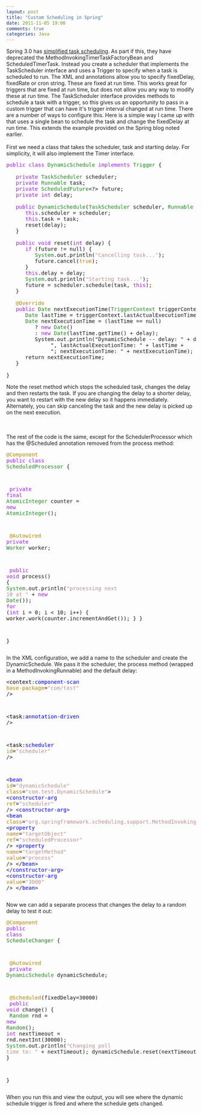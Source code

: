 ```yaml
---
layout: post
title: "Custom Scheduling in Spring"
date: 2011-11-05 19:00
comments: true
categories: Java 
---
```

Spring 3.0 has <a href="http://blog.springsource.com/2010/01/05/task-scheduling-simplifications-in-spring-3-0/">simplified task scheduling</a>.  As part if this, they have deprecated the MethodInvokingTimerTaskFactoryBean and ScheduledTimerTask.  Instead you create a scheduler that implements the TaskScheduler interface and uses a Trigger to specify when a task is scheduled to run.  The XML and annotations allow you to specify fixedDelay,  fixedRate or cron string.  These are fixed at run time.  This works great for triggers that are fixed at run time, but does not allow you any way to modify these at run time.  The TaskScheduler interface provides methods to schedule a task with a trigger, so this gives us an opportunity to pass in a custom trigger that can have it's trigger interval changed at run time.  There are a number of ways to configure this.  Here is a simple way I came up with that uses a single bean to schedule the task and change the fixedDelay at run time.  This extends the example provided on the Spring blog noted earlier.
<br/><br/>
First we need a class that takes the scheduler, task and starting delay.  For simplicity, it will also implement the Timer interface.
<pre><span style="color:#a020f0;">public</span> <span style="color:#a020f0;">class</span> <span style="color:#228b22;">DynamicSchedule</span> <span style="color:#a020f0;">implements</span> <span style="color:#228b22;">Trigger</span> {

<span style="color:#a020f0;">   private</span> <span style="color:#228b22;">TaskScheduler</span> scheduler;
   <span style="color:#a020f0;">private</span> <span style="color:#228b22;">Runnable</span> task;
   <span style="color:#a020f0;">private</span> <span style="color:#228b22;">ScheduledFuture</span>&lt;?&gt; future;
   <span style="color:#a020f0;">private</span> <span style="color:#a020f0;">int</span> delay;

   <span style="color:#a020f0;">public</span> <span style="color:#228b22;">DynamicSchedule</span>(<span style="color:#228b22;">TaskScheduler</span> scheduler, <span style="color:#228b22;">Runnable</span> task, <span style="color:#a020f0;">int</span> delay) {
      <span style="color:#a020f0;">this</span>.scheduler = scheduler;
      <span style="color:#a020f0;">this</span>.task = task;
      reset(delay);
   }

   <span style="color:#a020f0;">public</span> <span style="color:#a020f0;">void</span> reset(<span style="color:#a020f0;">int</span> delay) {
      <span style="color:#a020f0;">if</span> (future != null) {
         <span style="color:#228b22;">System</span>.out.println(<span style="color:#bc8f8f;">"Cancelling task..."</span>);
         future.cancel(<span style="color:#b8860b;">true</span>);
      }
      <span style="color:#a020f0;">this</span>.delay = delay;
      <span style="color:#228b22;">System</span>.out.println(<span style="color:#bc8f8f;">"Starting task..."</span>);
      future = scheduler.schedule(task, <span style="color:#a020f0;">this</span>);
   }

<span style="color:#b8860b;">   @Override</span>
   <span style="color:#a020f0;">public</span> <span style="color:#228b22;">Date</span> nextExecutionTime(<span style="color:#228b22;">TriggerContext</span> triggerContext) {
      <span style="color:#228b22;">Date</span> lastTime = triggerContext.lastActualExecutionTime();
      <span style="color:#228b22;">Date</span> nextExecutionTime = (lastTime == null)
         ? <span style="color:#a020f0;">new</span> <span style="color:#228b22;">Date</span>()
         : <span style="color:#a020f0;">new</span> <span style="color:#228b22;">Date</span>(lastTime.getTime() + delay);
         System.out.println("DynamicSchedule -- delay: " + delay +
              ", lastActualExecutionTime: " + lastTime +
              "; nextExecutionTime: " + nextExecutionTime);
      return nextExecutionTime;
   }

}</pre><p>Note the reset method which stops the scheduled task, changes the delay and then restarts the task.  If you are changing the delay to a shorter delay, you want to restart with the new delay so it happens immediately.  Alternately, you can skip canceling the task and the new delay is picked up on the next execution.
<br/><br/>
The rest of the code is the same, except for the SchedulerProcessor which has the @Scheduled annotation removed from the process method:<p><pre><span style="color:#b8860b;">@Component</span><span style="color:#a020f0;">
public</span> <span style="color:#a020f0;">class</span> <span style="color:#228b22;">ScheduledProcessor</span> {

<span style="color:#a020f0;">   private</span> <span style="color:#a020f0;">final</span> <span style="color:#228b22;">AtomicInteger</span> counter = <span style="color:#a020f0;">new</span> <span style="color:#228b22;">AtomicInteger</span>();

<span style="color:#b8860b;">   @Autowired
   </span><span style="color:#a020f0;">private</span> <span style="color:#228b22;">Worker</span> worker;

<span style="color:#a020f0;">   public</span> <span style="color:#a020f0;">void</span> process() {<span style="color:#228b22;">
      System</span>.out.println(<span style="color:#bc8f8f;">"processing next 10 at "</span> + <span style="color:#a020f0;">new</span> <span style="color:#228b22;">Date</span>());
      <span style="color:#a020f0;">for</span> (<span style="color:#a020f0;">int</span> i = 0; i &lt; 10; i++) {
         worker.work(counter.incrementAndGet());
      }
   }

}</pre><p>In the XML configuration, we add a name to the scheduler and create the DynamicSchedule. We pass it the scheduler, the process method (wrapped in a MethodInvokingRunnable) and the default delay:</p><pre>   &lt;<span style="color:#000000;">context</span>:<span style="color:#0000ff;">component-scan</span> <span style="color:#b8860b;">base-package</span>=<span style="color:#bc8f8f;">"com/test"</span> /&gt;

   &lt;<span style="color:#000000;">task</span>:<span style="color:#0000ff;">annotation-driven</span> /&gt;

   &lt;<span style="color:#000000;">task</span>:<span style="color:#0000ff;">scheduler</span> <span style="color:#b8860b;">id</span>=<span style="color:#bc8f8f;">"scheduler"</span> /&gt;

   &lt;<span style="color:#0000ff;">bean</span> <span style="color:#b8860b;">id</span>=<span style="color:#bc8f8f;">"dynamicSchedule"</span> <span style="color:#b8860b;">class</span>=<span style="color:#bc8f8f;">"com.test.DynamicSchedule"</span>&gt;
      &lt;<span style="color:#0000ff;">constructor-arg</span> <span style="color:#b8860b;">ref</span>=<span style="color:#bc8f8f;">"scheduler"</span> /&gt;
      &lt;<span style="color:#0000ff;">constructor-arg</span>&gt;
         &lt;<span style="color:#0000ff;">bean</span> <span style="color:#b8860b;">class</span>=<span style="color:#bc8f8f;">"org.springframework.scheduling.support.MethodInvokingRunnable"</span>&gt;
            &lt;<span style="color:#0000ff;">property</span> <span style="color:#b8860b;">name</span>=<span style="color:#bc8f8f;">"targetObject"</span> <span style="color:#b8860b;">ref</span>=<span style="color:#bc8f8f;">"scheduledProcessor"</span> /&gt;
            &lt;<span style="color:#0000ff;">property</span> <span style="color:#b8860b;">name</span>=<span style="color:#bc8f8f;">"targetMethod"</span> <span style="color:#b8860b;">value</span>=<span style="color:#bc8f8f;">"process"</span> /&gt;
         &lt;/<span style="color:#0000ff;">bean</span>&gt;
      &lt;/<span style="color:#0000ff;">constructor-arg</span>&gt;
      &lt;<span style="color:#0000ff;">constructor-arg</span> <span style="color:#b8860b;">value</span>=<span style="color:#bc8f8f;">"3000"</span> /&gt;
   &lt;/<span style="color:#0000ff;">bean</span>&gt;</pre><p>Now we can add a separate process that changes the delay to a random delay to test it out:</p><pre><span style="color:#b8860b;">@Component</span>
<span style="color:#a020f0;">public</span> <span style="color:#a020f0;">class</span> <span style="color:#228b22;">ScheduleChanger</span> {

<span style="color:#b8860b;">   @Autowired</span>
<span style="color:#a020f0;">   private</span> <span style="color:#228b22;">DynamicSchedule</span> dynamicSchedule;

<span style="color:#b8860b;">   @Scheduled</span>(fixedDelay=30000)
<span style="color:#a020f0;">   public</span> <span style="color:#a020f0;">void</span> change() {
<span style="color:#228b22;">      Random</span> rnd = <span style="color:#a020f0;">new</span> <span style="color:#228b22;">Random</span>();
      <span style="color:#a020f0;">int</span> nextTimeout = rnd.nextInt(30000);
<span style="color:#228b22;">      System</span>.out.println(<span style="color:#bc8f8f;">"Changing poll time to: "</span> + nextTimeout);
      dynamicSchedule.reset(nextTimeout);
   }

}</pre><p>When you run this and view the output, you will see where the dynamic schedule trigger is fired and where the schedule gets changed.</p>
